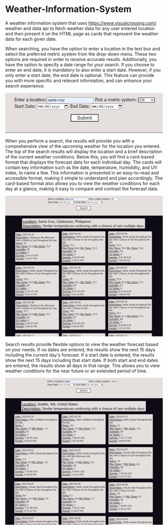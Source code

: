 # Weather-Information-System

A weather information system that uses https://www.visualcrossing.com/ weather and data api to fetch weather data for any user entered location and then present it on the HTML page as cards that represent the weather data for each given date.

When searching, you have the option to enter a location in the text box and select the preferred metric system from the drop-down menu. These two options are required in order to receive accurate results. Additionally, you have the option to specify a date range for your search. If you choose to enter an end date, it is mandatory to also enter a start date. However, if you only enter a start date, the end date is optional. This feature can provide you with more specific and relevant information, and can enhance your search experience.

![GitHub Logo](/Images/search.PNG)

When you perform a search, the results will provide you with a comprehensive view of the upcoming weather for the location you entered. The top of the search results will display the location and a brief description of the current weather conditions. Below this, you will find a card-based format that displays the forecast data for each individual day. The cards will contain key information such as the date, temperature, humididty, and UV index, to name a few. This information is presented in an easy-to-read and accessible format, making it simple to understand and plan accordingly. The card-based format also allows you to view the weather conditions for each day at a glance, making it easy to compare and contrast the forecast data.

![GitHub Logo](/Images/results.PNG)

Search results provide flexible options to view the weather forecast based on your needs. If no dates are entered, the results show the next 15 days including the current day's forecast. If a start date is entered, the results show the next 15 days including that start date. If both start and end dates are entered, the results show all days in that range. This allows you to view weather conditions for the near future or an extended period of time.

![GitHub Logo](/Images/daterange.PNG)
